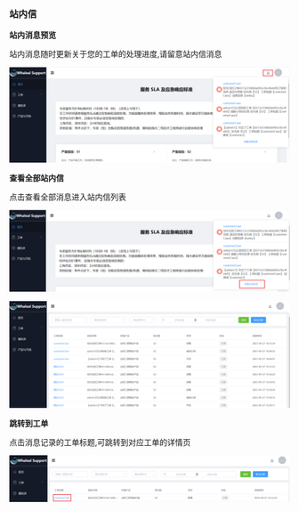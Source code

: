 ### 站内信

__站内消息预览__

站内消息随时更新关于您的工单的处理进度,请留意站内信消息

![notification.png](../../../Images/whalealSupport/notification.png)

__查看全部站内信__

点击查看全部消息进入站内信列表

![viewAllNotification.png](../../../Images/whalealSupport/viewAllNotification.png)

![notificationList.png](../../../Images/whalealSupport/notificationList.png)

__跳转到工单__

点击消息记录的工单标题,可跳转到对应工单的详情页

![toCase.png](../../../Images/whalealSupport/toCase.png)